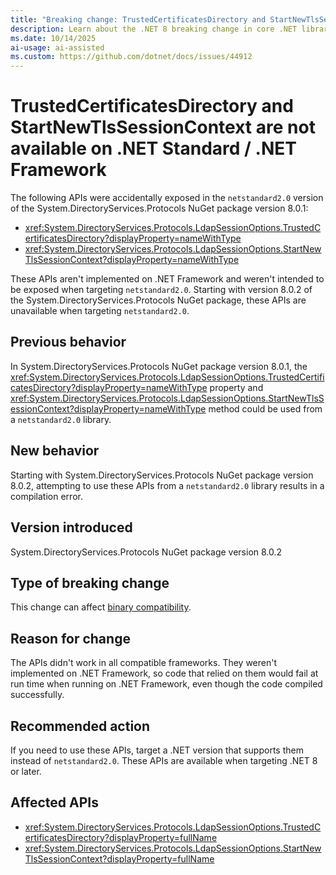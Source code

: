 ```yaml
---
title: "Breaking change: TrustedCertificatesDirectory and StartNewTlsSessionContext are not available on .NET Standard / .NET Framework"
description: Learn about the .NET 8 breaking change in core .NET libraries where TrustedCertificatesDirectory and StartNewTlsSessionContext are not available when targeting .NET Standard 2.0.
ms.date: 10/14/2025
ai-usage: ai-assisted
ms.custom: https://github.com/dotnet/docs/issues/44912
---
```

# TrustedCertificatesDirectory and StartNewTlsSessionContext are not available on .NET Standard / .NET Framework

The following APIs were accidentally exposed in the `netstandard2.0` version of the System.DirectoryServices.Protocols NuGet package version 8.0.1:

- <xref:System.DirectoryServices.Protocols.LdapSessionOptions.TrustedCertificatesDirectory?displayProperty=nameWithType>
- <xref:System.DirectoryServices.Protocols.LdapSessionOptions.StartNewTlsSessionContext?displayProperty=nameWithType>

These APIs aren't implemented on .NET Framework and weren't intended to be exposed when targeting `netstandard2.0`. Starting with version 8.0.2 of the System.DirectoryServices.Protocols NuGet package, these APIs are unavailable when targeting `netstandard2.0`.

## Previous behavior

In System.DirectoryServices.Protocols NuGet package version 8.0.1, the <xref:System.DirectoryServices.Protocols.LdapSessionOptions.TrustedCertificatesDirectory?displayProperty=nameWithType> property and <xref:System.DirectoryServices.Protocols.LdapSessionOptions.StartNewTlsSessionContext?displayProperty=nameWithType> method could be used from a `netstandard2.0` library.

## New behavior

Starting with System.DirectoryServices.Protocols NuGet package version 8.0.2, attempting to use these APIs from a `netstandard2.0` library results in a compilation error.

## Version introduced

System.DirectoryServices.Protocols NuGet package version 8.0.2

## Type of breaking change

This change can affect [binary compatibility](../../categories.md#binary-incompatible).

## Reason for change

The APIs didn't work in all compatible frameworks. They weren't implemented on .NET Framework, so code that relied on them would fail at run time when running on .NET Framework, even though the code compiled successfully.

## Recommended action

If you need to use these APIs, target a .NET version that supports them instead of `netstandard2.0`. These APIs are available when targeting .NET 8 or later.

## Affected APIs

- <xref:System.DirectoryServices.Protocols.LdapSessionOptions.TrustedCertificatesDirectory?displayProperty=fullName>
- <xref:System.DirectoryServices.Protocols.LdapSessionOptions.StartNewTlsSessionContext?displayProperty=fullName>
